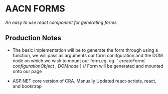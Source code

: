 # AACN FORMS 

_An easy to use react component for generating forms_


## Production Notes 

+ The basic implementation will be to generate the form through using a function,  we will pass as arguments our form conifguration and the DOM node on which we wish to mount our form.eg.
eg.
   ` createForm( *configurationObject* , *DOMnode* )  //  Form will be generated and mounted onto our page 

+ ASP.NET core version of CRA. Manually Updated react-scripts, react, and bootstrap







